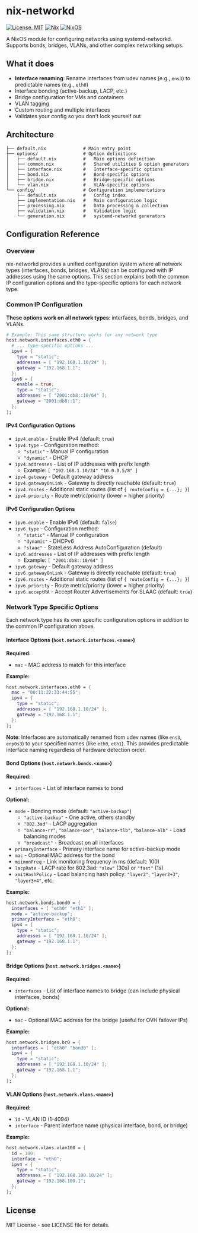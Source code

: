 # nix-networkd

[![License: MIT](https://img.shields.io/badge/License-MIT-yellow.svg)](https://opensource.org/licenses/MIT)
[![Nix](https://img.shields.io/badge/Made%20with-Nix-blue.svg)](https://nixos.org/)
[![NixOS](https://img.shields.io/badge/NixOS-Module-blue.svg)](https://nixos.org/)

A NixOS module for configuring networks using systemd-networkd. Supports bonds, bridges, VLANs, and other complex networking setups.

## What it does

- **Interface renaming**: Rename interfaces from udev names (e.g., `ens3`) to predictable names (e.g., `eth0`)
- Interface bonding (active-backup, LACP, etc.)
- Bridge configuration for VMs and containers
- VLAN tagging
- Custom routing and multiple interfaces
- Validates your config so you don't lock yourself out

## Architecture

```
├── default.nix              # Main entry point
├── options/                 # Option definitions
│   ├── default.nix          #   Main options definition
│   ├── common.nix           #   Shared utilities & option generators
│   ├── interface.nix        #   Interface-specific options
│   ├── bond.nix             #   Bond-specific options
│   ├── bridge.nix           #   Bridge-specific options
│   └── vlan.nix             #   VLAN-specific options
└── config/                  # Configuration implementations
    ├── default.nix          #   Config index
    ├── implementation.nix   #   Main configuration logic
    ├── processing.nix       #   Data processing & collection
    ├── validation.nix       #   Validation logic
    └── generation.nix       #   systemd-networkd generators
```

## Configuration Reference

### Overview

nix-networkd provides a unified configuration system where all network types (interfaces, bonds, bridges, VLANs) can be configured with IP addresses using the same options. This section explains both the common IP configuration options and the type-specific options for each network type.

### Common IP Configuration

**These options work on all network types**: interfaces, bonds, bridges, and VLANs.

```nix
# Example: This same structure works for any network type
host.network.interfaces.eth0 = {
  # ... type-specific options ...
  ipv4 = {
    type = "static";
    addresses = [ "192.168.1.10/24" ];
    gateway = "192.168.1.1";
  };
  ipv6 = {
    enable = true;
    type = "static";
    addresses = [ "2001:db8::10/64" ];
    gateway = "2001:db8::1";
  };
};
```

#### IPv4 Configuration Options

- `ipv4.enable` - Enable IPv4 (default: `true`)
- `ipv4.type` - Configuration method:
  - `"static"` - Manual IP configuration
  - `"dynamic"` - DHCP
- `ipv4.addresses` - List of IP addresses with prefix length
  - Example: `[ "192.168.1.10/24" "10.0.0.5/8" ]`
- `ipv4.gateway` - Default gateway address
- `ipv4.gatewayOnLink` - Gateway is directly reachable (default: `true`)
- `ipv4.routes` - Additional static routes (list of `{ routeConfig = {...}; }`)
- `ipv4.priority` - Route metric/priority (lower = higher priority)

#### IPv6 Configuration Options

- `ipv6.enable` - Enable IPv6 (default: `false`)
- `ipv6.type` - Configuration method:
  - `"static"` - Manual IP configuration
  - `"dynamic"` - DHCPv6
  - `"slaac"` - StateLess Address AutoConfiguration (default)
- `ipv6.addresses` - List of IP addresses with prefix length
  - Example: `[ "2001:db8::10/64" ]`
- `ipv6.gateway` - Default gateway address
- `ipv6.gatewayOnLink` - Gateway is directly reachable (default: `true`)
- `ipv6.routes` - Additional static routes (list of `{ routeConfig = {...}; }`)
- `ipv6.priority` - Route metric/priority (lower = higher priority)
- `ipv6.acceptRA` - Accept Router Advertisements for SLAAC (default: `true`)

### Network Type Specific Options

Each network type has its own specific configuration options in addition to the common IP configuration above.

#### Interface Options (`host.network.interfaces.<name>`)

**Required:**

- `mac` - MAC address to match for this interface

**Example:**
```nix
host.network.interfaces.eth0 = {
  mac = "00:11:22:33:44:55";
  ipv4 = {
    type = "static";
    addresses = [ "192.168.1.10/24" ];
    gateway = "192.168.1.1";
  };
};
```

**Note**: Interfaces are automatically renamed from udev names (like `ens3`, `enp0s3`) to your specified names (like `eth0`, `eth1`). This provides predictable interface naming regardless of hardware detection order.

#### Bond Options (`host.network.bonds.<name>`)

**Required:**

- `interfaces` - List of interface names to bond

**Optional:**

- `mode` - Bonding mode (default: `"active-backup"`)
  - `"active-backup"` - One active, others standby
  - `"802.3ad"` - LACP aggregation
  - `"balance-rr"`, `"balance-xor"`, `"balance-tlb"`, `"balance-alb"` - Load balancing modes
  - `"broadcast"` - Broadcast on all interfaces
- `primaryInterface` - Primary interface name for active-backup mode
- `mac` - Optional MAC address for the bond
- `miimonFreq` - Link monitoring frequency in ms (default: 100)
- `lacpRate` - LACP rate for 802.3ad: `"slow"` (30s) or `"fast"` (1s)
- `xmitHashPolicy` - Load balancing hash policy: `"layer2"`, `"layer2+3"`, `"layer3+4"`, etc.

**Example:**

```nix
host.network.bonds.bond0 = {
  interfaces = [ "eth0" "eth1" ];
  mode = "active-backup";
  primaryInterface = "eth0";
  ipv4 = {
    type = "static";
    addresses = [ "192.168.1.10/24" ];
    gateway = "192.168.1.1";
  };
};
```

#### Bridge Options (`host.network.bridges.<name>`)

**Required:**

- `interfaces` - List of interface names to bridge (can include physical interfaces, bonds)

**Optional:**

- `mac` - Optional MAC address for the bridge (useful for OVH failover IPs)

**Example:**

```nix
host.network.bridges.br0 = {
  interfaces = [ "eth0" "bond0" ];
  ipv4 = {
    type = "static";
    addresses = [ "192.168.1.10/24" ];
    gateway = "192.168.1.1";
  };
};
```

#### VLAN Options (`host.network.vlans.<name>`)

**Required:**

- `id` - VLAN ID (1-4094)
- `interface` - Parent interface name (physical interface, bond, or bridge)

**Example:**

```nix
host.network.vlans.vlan100 = {
  id = 100;
  interface = "eth0";
  ipv4 = {
    type = "static";
    addresses = [ "192.168.100.10/24" ];
    gateway = "192.168.100.1";
  };
};
```

## License

MIT License - see LICENSE file for details.
